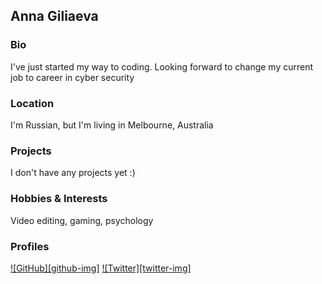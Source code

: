 ## Anna Giliaeva

### Bio
I've just started my way to coding. Looking forward to change my current job to career in cyber security 

### Location
I'm Russian, but I'm living in Melbourne, Australia

### Projects
I don't have any projects yet :) 

### Hobbies & Interests
Video editing, gaming, psychology

### Profiles
[![GitHub][github-img]](https://github.com/Nekonokuro) 
[![Twitter][twitter-img]](https://twitter.com/AnnaNekonokuro)
